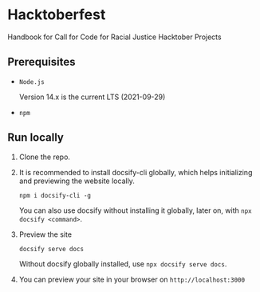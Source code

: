 # Hacktoberfest
Handbook for Call for Code for Racial Justice Hacktober Projects


## Prerequisites

- `Node.js`

    Version 14.x is the current LTS (2021-09-29)

- `npm`

## Run locally

1. Clone the repo.

2. It is recommended to install docsify-cli globally, which helps initializing and previewing the website locally.
    ```
    npm i docsify-cli -g
    ```

    You can also use docsify without installing it globally, later on, with `npx docsify <command>`.

3. Preview the site

    ```
    docsify serve docs
    ```

    Without docsify globally installed, use `npx docsify serve docs`.

4. You can preview your site in your browser on `http://localhost:3000`
